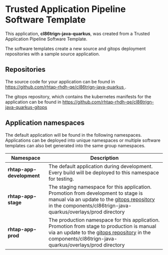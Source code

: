 # Trusted Application Pipeline Software Template

This application, **cl86trign-java-quarkus**, was created from a Trusted Application Pipeline Software Template.

The software templates create a new source and gitops deployment repositories with a sample source application. 

## Repositories

The source code for your application can be found in [https://github.com/rhtap-rhdh-qe/cl86trign-java-quarkus ](https://github.com/rhtap-rhdh-qe/cl86trign-java-quarkus ).
 
The gitops repository, which contains the kubernetes manifests for the application can be found in 
[https://github.com/rhtap-rhdh-qe/cl86trign-java-quarkus-gitops ](https://github.com/rhtap-rhdh-qe/cl86trign-java-quarkus-gitops ) 

## Application namespaces 

The default application will be found in the following namespaces. Applications can be deployed into unique namespaces or multiple software templates can also bet generated into the same group namespaces.  

|  Namespace   |  Description   |  
| -------- | -------- |   
| **rhtap-app-development** | The default application during development. Every build will be deployed to this namespace for testing. | 
| **rhtap-app-stage** | The staging namespace for this application. Promotion from development to stage is manual via an update to the [gitops repository](https://github.com/rhtap-rhdh-qe/cl86trign-java-quarkus-gitops ) in the components/cl86trign-java-quarkus/overlays/prod directory |  
| **rhtap-app-prod** | The production namespace for this application. Promotion from stage to production is manual via an update to the [gitops repository](https://github.com/rhtap-rhdh-qe/cl86trign-java-quarkus-gitops ) in the components/cl86trign-java-quarkus/overlays/prod directory | 